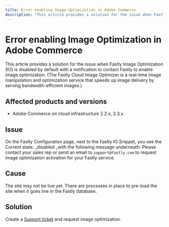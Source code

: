 ```yaml
---
title: Error enabling Image Optimization in Adobe Commerce
description: "This article provides a solution for the issue when Fastly Image Optimization (IO) is disabled by default with a notification to contact Fastly to enable image optimization. (The Fastly Cloud Image Optimizer is a real-time image manipulation and optimization service that speeds up image delivery by serving bandwidth-efficient images.)"
---
```


# Error enabling Image Optimization in Adobe Commerce

This article provides a solution for the issue when Fastly Image Optimization (IO) is disabled by default with a notification to contact Fastly to enable image optimization. (The Fastly Cloud Image Optimizer is a real-time image manipulation and optimization service that speeds up image delivery by serving bandwidth-efficient images.)

## Affected products and versions

* Adobe Commerce on cloud infrastructure 2.2.x, 2.3.x

## Issue

On the Fastly Configuration page, next to the Fastly IO Snippet, you see the Current state: \_disabled \_with the following message underneath: Please contact your sales rep or send an email to `support@fastly.com` to request image optimization activation for your Fastly service.

## Cause

The site may not be live yet. There are processes in place to pre-load the site when it goes live in the Fastly database.

## Solution

Create a [Support ticket](https://experienceleague.adobe.com/docs/commerce-knowledge-base/kb/help-center-guide/magento-help-center-user-guide.html#submit-ticket) and request image optimization.